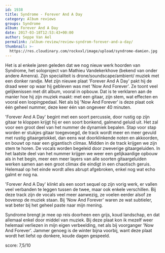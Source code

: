 ```yaml
---
id: 1938
title: Syndrome - Forever And A Day
category: Album reviews
groups: Syndrome
album: Forever And A Day
date: 2017-03-18T12:53:43+00:00
author: Seppe Van Ael
permalink: /album-review/review-syndrom-forever-and-a-day/
thumbnail: >-
  https://res.cloudinary.com/rockxxl/image/upload/syndrome-damien.jpg
---
```

Het is al enkele jaren geleden dat we nog nieuw werk hoorden van Syndrome, het soloproject van Mathieu Vandekerkhove (bekend van onder andere Amenra). Zijn specialiteit is drone/soundscape/ambient/ muziek met een donker randje. Met zijn nieuwe plaat 'Forever And A Day' pakt hij de draad weer op waar hij gebleven was met 'Now And Forever'. Ze toont veel gelijkenissen met dit album, vooral in opbouw. Dat is te verklaren aan de manier hoe hij zijn muziek maakt: met een gitaar, zijn stem, wat effecten en vooral een loopingpedaal. Net als bij 'Now And Forever' is deze plaat ook één geheel nummer, deze keer één van ongeveer 40 minuten.

'Forever And A Day' begint met een soort percussie, door rustig op zijn gitaar te kloppen krijgt hij er een soort bonkend, galmend geluid uit. Het zal voor een groot deel van het nummer de dynamiek bepalen. Stap voor stap worden er stukjes gitaar toegevoegd, de track wordt meer en meer gevuld met rustig gitaargetokkel, dan eens wat doorklinkende noten en akkoorden, en bouwt op naar een gigantisch climax. Midden in de track krijgen we zijn stem te horen. De vocals worden begeleid door zweverige gitaargeluiden. In het laatste deel van het nummer krijgen we weer een gelijkaardige opbouw als in het begin, meer een meer layers van alle soorten gitaargeluiden werken samen aan een groot climax die eindigt in een chaotisch geruis. Helemaal op het einde wordt alles abrupt afgebroken, enkel nog wat echo galmt er nog na.

'Forever And A Day' klinkt als een soort sequel op zijn vorig werk, er vallen veel verbanden te leggen tussen de twee, maar ook enkele verschillen. Bij deze track zijn de vocals veel meer aanwezig, ze voelen eerder alsof ze bovenop de muziek staan. Bij 'Now And Forever' waren ze wat subtieler, wat beter bij het geheel paste naar mijn mening.

Syndrome brengt je mee op reis doorheen een grijs, koud landschap, en dat allemaal enkel door middel van muziek. Bij deze plaat kon ik mezelf weer helemaal verliezen in mijn eigen verbeelding, net als bij voorganger 'Now And Forever'. Jammer genoeg is de winter bijna voorbij, want deze plaat wordt het liefst op donkere, koude dagen gespeeld.

score: 7,5/10
